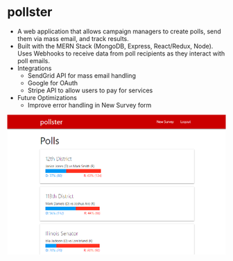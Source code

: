 # pollster

- A web application that allows campaign managers to create polls, send them via mass email, and track results.
- Built with the MERN Stack (MongoDB, Express, React/Redux, Node). Uses Webhooks to receive data from poll recipients as they interact with poll emails.
- Integrations
  - SendGrid API for mass email handling
  - Google for OAuth
  - Stripe API to allow users to pay for services
- Future Optimizations
  - Improve error handling in New Survey form

![homepage](https://raw.githubusercontent.com/jaisonpthomas/pollster/master/homepage.png "homepage")
